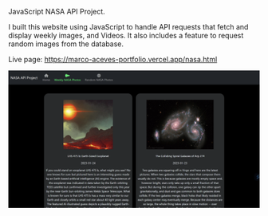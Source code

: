 JavaScript NASA API Project. 

I built this website using JavaScript to handle API requests that fetch and display weekly images, and Videos. It also includes a feature to request random images from the database.

Live page: https://marco-aceves-portfolio.vercel.app/nasa.html 

![NASA JS API Website](https://github.com/marcoaceves/marcoaceves/blob/main/nasa.png?raw=true)
